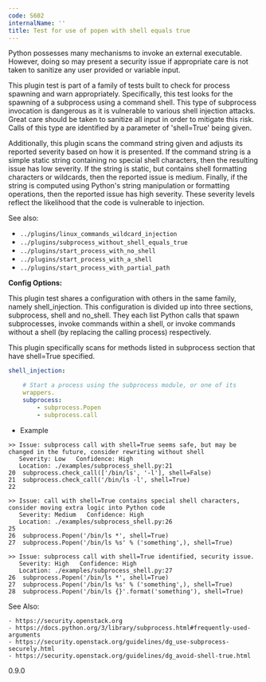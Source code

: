 ```yaml
---
code: S602
internalName: ''
title: Test for use of popen with shell equals true
---
```


Python possesses many mechanisms to invoke an external executable.
However, doing so may present a security issue if appropriate care is
not taken to sanitize any user provided or variable input.

This plugin test is part of a family of tests built to check for process
spawning and warn appropriately. Specifically, this test looks for the
spawning of a subprocess using a command shell. This type of subprocess
invocation is dangerous as it is vulnerable to various shell injection
attacks. Great care should be taken to sanitize all input in order to
mitigate this risk. Calls of this type are identified by a parameter of
'shell=True' being given.

Additionally, this plugin scans the command string given and adjusts its
reported severity based on how it is presented. If the command string is
a simple static string containing no special shell characters, then the
resulting issue has low severity. If the string is static, but contains
shell formatting characters or wildcards, then the reported issue is
medium. Finally, if the string is computed using Python's string
manipulation or formatting operations, then the reported issue has high
severity. These severity levels reflect the likelihood that the code is
vulnerable to injection.

See also:

  - `../plugins/linux_commands_wildcard_injection`
  - `../plugins/subprocess_without_shell_equals_true`
  - `../plugins/start_process_with_no_shell`
  - `../plugins/start_process_with_a_shell`
  - `../plugins/start_process_with_partial_path`

**Config Options:**

This plugin test shares a configuration with others in the same family,
namely <span class="title-ref">shell\_injection</span>. This
configuration is divided up into three sections,
<span class="title-ref">subprocess</span>,
<span class="title-ref">shell</span> and
<span class="title-ref">no\_shell</span>. They each list Python calls
that spawn subprocesses, invoke commands within a shell, or invoke
commands without a shell (by replacing the calling process)
respectively.

This plugin specifically scans for methods listed in
<span class="title-ref">subprocess</span> section that have shell=True
specified.

```yaml
shell_injection:

    # Start a process using the subprocess module, or one of its
    wrappers.
    subprocess:
        - subprocess.Popen
        - subprocess.call
```

  - Example

<!-- end list -->

```
>> Issue: subprocess call with shell=True seems safe, but may be
changed in the future, consider rewriting without shell
   Severity: Low   Confidence: High
   Location: ./examples/subprocess_shell.py:21
20  subprocess.check_call(['/bin/ls', '-l'], shell=False)
21  subprocess.check_call('/bin/ls -l', shell=True)
22

>> Issue: call with shell=True contains special shell characters,
consider moving extra logic into Python code
   Severity: Medium   Confidence: High
   Location: ./examples/subprocess_shell.py:26
25
26  subprocess.Popen('/bin/ls *', shell=True)
27  subprocess.Popen('/bin/ls %s' % ('something',), shell=True)

>> Issue: subprocess call with shell=True identified, security issue.
   Severity: High   Confidence: High
   Location: ./examples/subprocess_shell.py:27
26  subprocess.Popen('/bin/ls *', shell=True)
27  subprocess.Popen('/bin/ls %s' % ('something',), shell=True)
28  subprocess.Popen('/bin/ls {}'.format('something'), shell=True)
```

See Also:

    - https://security.openstack.org
    - https://docs.python.org/3/library/subprocess.html#frequently-used-arguments
    - https://security.openstack.org/guidelines/dg_use-subprocess-securely.html
    - https://security.openstack.org/guidelines/dg_avoid-shell-true.html

<div class="versionadded">

0.9.0

</div>
